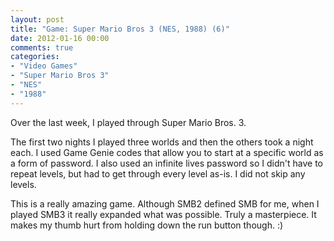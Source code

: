```yaml
---
layout: post
title: "Game: Super Mario Bros 3 (NES, 1988) (6)"
date: 2012-01-16 00:00
comments: true
categories:
- "Video Games"
- "Super Mario Bros 3"
- "NES"
- "1988"
---
```


Over the last week, I played through Super Mario
Bros. 3.

The first two nights I played three worlds and then the others
took a night each. I used Game Genie codes that allow you to start
at a specific world as a form of password. I also used an infinite
lives password so I didn't have to repeat levels, but had to get
through every level as-is. I did not skip any levels.

This is a really amazing game. Although SMB2 defined SMB for me,
when I played SMB3 it really expanded what was possible. Truly a
masterpiece. It makes my thumb hurt from holding down the run
button though. :)
